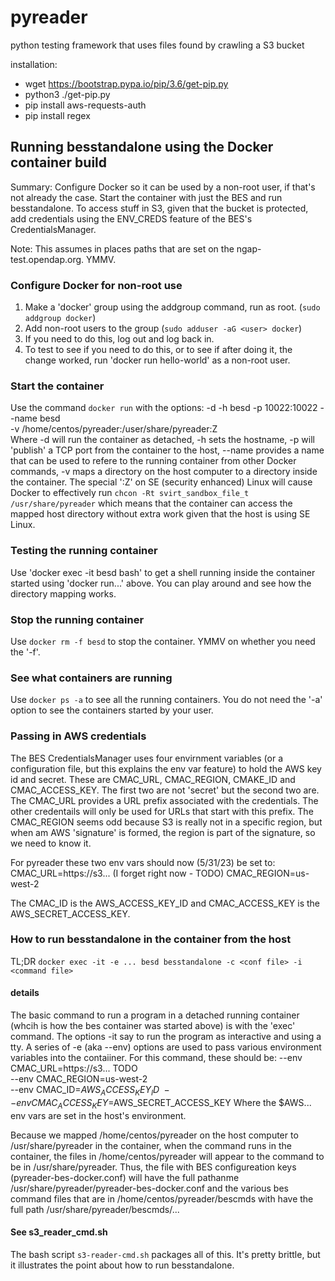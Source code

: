 # pyreader
python testing framework that uses files found by crawling a S3 bucket

installation:
- wget https://bootstrap.pypa.io/pip/3.6/get-pip.py
- python3 ./get-pip.py
- pip install aws-requests-auth
- pip install regex

## Running besstandalone using the Docker container build
Summary: Configure Docker so it can be used by a non-root user, if
that's not already the case. Start the container with just the BES and
run besstandalone. To access stuff in S3, given that the bucket is
protected, add credentials using the ENV_CREDS feature of the BES's
CredentialsManager.

Note: This assumes in places paths that are set on the ngap-test.opendap.org.
YMMV.

### Configure Docker for non-root use
1. Make a 'docker' group using the addgroup command, run as root.
(`sudo addgroup docker`)
2. Add non-root users to the group (`sudo adduser -aG <user> docker`)
3. If you need to do this, log out and log back in.
4. To test to see if you need to do this, or to see if after doing it,
the change worked, run 'docker run hello-world' as a non-root user.

### Start the container
Use the command `docker run` with the options:
    -d -h besd -p 10022:10022 --name besd \
    -v /home/centos/pyreader:/user/share/pyreader:Z \
Where -d will run the container as detached, -h sets the hostname, -p
will 'publish' a TCP port from the container to the host, --name
provides a name that can be used to refere to the running container
from other Docker commands, -v maps a directory on the host computer
to a directory inside the container. The special ':Z' on SE (security
enhanced) Linux will cause Docker to effectively run
    `chcon -Rt svirt_sandbox_file_t /usr/share/pyreader`
which means that the container can access the mapped host directory
without extra work given that the host is using SE Linux.

### Testing the running container
Use 'docker exec -it besd bash' to get a shell running inside the
container started using 'docker run...' above. You can play around and
see how the directory mapping works.

### Stop the running container
Use `docker rm -f besd` to stop the container. YMMV on whether you
need the '-f'.

### See what containers are running
Use `docker ps -a` to see all the running containers. You do not need
the '-a' option to see the containers started by your user.

### Passing in AWS credentials
The BES CredentialsManager uses four envirnment variables (or a
configuration file, but this explains the env var feature) to hold the
AWS key id and secret. These are CMAC_URL, CMAC_REGION, CMAKE_ID and
CMAC_ACCESS_KEY. The first two are not 'secret' but the second two
are. The CMAC_URL provides a URL prefix associated with the
credentials. The other credentails will only be used for URLs that
start with this prefix. The CMAC_REGION seems odd because S3 is really
not in a specific region, but when am AWS 'signature' is formed, the
region is part of the signature, so we need to know it.

For pyreader these two env vars should now (5/31/23) be set to:
    CMAC_URL=https://s3... (I forget right now - TODO)
    CMAC_REGION=us-west-2

The CMAC_ID is the AWS_ACCESS_KEY_ID and CMAC_ACCESS_KEY is the
AWS_SECRET_ACCESS_KEY.

### How to run besstandalone in the container from the host
TL;DR `docker exec -it -e ... besd besstandalone -c <conf file> -i <command file>`

#### details
The basic command to run a program in a detached running container
(whcih is how the bes container was started above) is with the 'exec'
command. The options -it say to run the program as interactive and
using a tty. A series of -e (aka --env) options are used to pass
various environment variables into the contaiiner. For this command,
these should be:
    --env CMAC_URL=https://s3... TODO \
    --env CMAC_REGION=us-west-2 \
    --env CMAC_ID=$AWS_ACCESS_KEY_ID \
    --env CMAC_ACCESS_KEY=$AWS_SECRET_ACCESS_KEY
Where the $AWS... env vars are set in the host's environment.

Because we mapped /home/centos/pyreader on the host computer to
/usr/share/pyreader in the container, when the command runs in the
container, the files in /home/centos/pyreader will appear to the
command to be in /usr/share/pyreader. Thus, the file with BES
configureation keys (pyreader-bes-docker.conf) will have the full
pathanme /usr/share/pyreader/pyreader-bes-docker.conf and the various
bes command files that are in /home/centos/pyreader/bescmds with have
the full path /usr/share/pyreader/bescmds/...

#### See s3_reader_cmd.sh
The bash script `s3-reader-cmd.sh` packages all of this. It's pretty
brittle, but it illustrates the point about how to run besstandalone.

